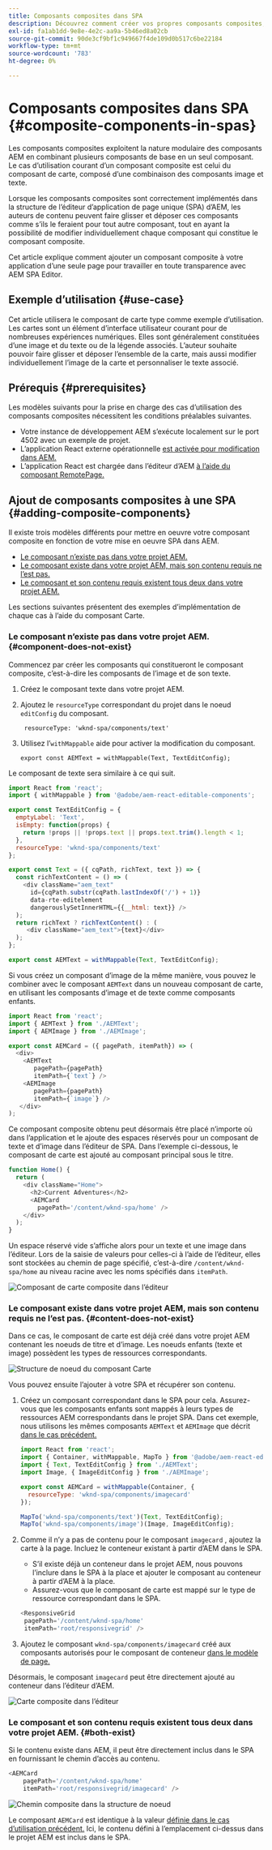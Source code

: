 ```yaml
---
title: Composants composites dans SPA
description: Découvrez comment créer vos propres composants composites, composants composés d’autres composants, qui fonctionnent avec l’éditeur d’application AEM page unique (SPA).
exl-id: fa1ab1dd-9e8e-4e2c-aa9a-5b46ed8a02cb
source-git-commit: 90de3cf9bf1c949667f4de109d0b517c6be22184
workflow-type: tm+mt
source-wordcount: '783'
ht-degree: 0%

---
```


# Composants composites dans SPA {#composite-components-in-spas}

Les composants composites exploitent la nature modulaire des composants AEM en combinant plusieurs composants de base en un seul composant. Le cas d’utilisation courant d’un composant composite est celui du composant de carte, composé d’une combinaison des composants image et texte.

Lorsque les composants composites sont correctement implémentés dans la structure de l’éditeur d’application de page unique (SPA) d’AEM, les auteurs de contenu peuvent faire glisser et déposer ces composants comme s’ils le feraient pour tout autre composant, tout en ayant la possibilité de modifier individuellement chaque composant qui constitue le composant composite.

Cet article explique comment ajouter un composant composite à votre application d’une seule page pour travailler en toute transparence avec AEM SPA Editor.

## Exemple d’utilisation  {#use-case}

Cet article utilisera le composant de carte type comme exemple d’utilisation. Les cartes sont un élément d’interface utilisateur courant pour de nombreuses expériences numériques. Elles sont généralement constituées d’une image et du texte ou de la légende associés. L’auteur souhaite pouvoir faire glisser et déposer l’ensemble de la carte, mais aussi modifier individuellement l’image de la carte et personnaliser le texte associé.

## Prérequis {#prerequisites}

Les modèles suivants pour la prise en charge des cas d’utilisation des composants composites nécessitent les conditions préalables suivantes.

* Votre instance de développement AEM s’exécute localement sur le port 4502 avec un exemple de projet.
* L’application React externe opérationnelle [est activée pour modification dans AEM.](editing-external-spa.md)
* L’application React est chargée dans l’éditeur d’AEM [à l’aide du composant RemotePage.](remote-page.md)

## Ajout de composants composites à une SPA {#adding-composite-components}

Il existe trois modèles différents pour mettre en oeuvre votre composant composite en fonction de votre mise en oeuvre SPA dans AEM.

* [Le composant n’existe pas dans votre projet AEM.](#component-does-not-exist)
* [Le composant existe dans votre projet AEM, mais son contenu requis ne l’est pas.](#content-does-not-exist)
* [Le composant et son contenu requis existent tous deux dans votre projet AEM.](#both-exist)

Les sections suivantes présentent des exemples d’implémentation de chaque cas à l’aide du composant Carte.

### Le composant n’existe pas dans votre projet AEM. {#component-does-not-exist}

Commencez par créer les composants qui constitueront le composant composite, c’est-à-dire les composants de l’image et de son texte.

1. Créez le composant texte dans votre projet AEM.
1. Ajoutez le `resourceType` correspondant du projet dans le noeud `editConfig` du composant.

   ```text
    resourceType: 'wknd-spa/components/text' 
   ```

1. Utilisez l’`withMappable` aide pour activer la modification du composant.

   ```text
   export const AEMText = withMappable(Text, TextEditConfig); 
   ```

Le composant de texte sera similaire à ce qui suit.

```javascript
import React from 'react';
import { withMappable } from '@adobe/aem-react-editable-components';

export const TextEditConfig = {
  emptyLabel: 'Text',
  isEmpty: function(props) {
    return !props || !props.text || props.text.trim().length < 1;
  },
  resourceType: 'wknd-spa/components/text'
};

export const Text = ({ cqPath, richText, text }) => {
  const richTextContent = () => (
    <div className="aem_text"
      id={cqPath.substr(cqPath.lastIndexOf('/') + 1)}
      data-rte-editelement
      dangerouslySetInnerHTML={{__html: text}} />
  );
  return richText ? richTextContent() : (
     <div className="aem_text">{text}</div>
  );
};

export const AEMText = withMappable(Text, TextEditConfig);
```

Si vous créez un composant d’image de la même manière, vous pouvez le combiner avec le composant `AEMText` dans un nouveau composant de carte, en utilisant les composants d’image et de texte comme composants enfants.

```javascript
import React from 'react';
import { AEMText } from './AEMText';
import { AEMImage } from './AEMImage';

export const AEMCard = ({ pagePath, itemPath}) => (
  <div>
    <AEMText
       pagePath={pagePath}
       itemPath={`text`} />
    <AEMImage
       pagePath={pagePath}
       itemPath={`image`} />
   </div>
);
```

Ce composant composite obtenu peut désormais être placé n’importe où dans l’application et le ajoute des espaces réservés pour un composant de texte et d’image dans l’éditeur de SPA. Dans l’exemple ci-dessous, le composant de carte est ajouté au composant principal sous le titre.

```javascript
function Home() {
  return (
    <div className="Home">
      <h2>Current Adventures</h2>
      <AEMCard
        pagePath='/content/wknd-spa/home' />
    </div>
  );
}
```

Un espace réservé vide s’affiche alors pour un texte et une image dans l’éditeur. Lors de la saisie de valeurs pour celles-ci à l’aide de l’éditeur, elles sont stockées au chemin de page spécifié, c’est-à-dire `/content/wknd-spa/home` au niveau racine avec les noms spécifiés dans `itemPath`.

![Composant de carte composite dans l’éditeur](assets/composite-card.png)

### Le composant existe dans votre projet AEM, mais son contenu requis ne l’est pas. {#content-does-not-exist}

Dans ce cas, le composant de carte est déjà créé dans votre projet AEM contenant les noeuds de titre et d’image. Les noeuds enfants (texte et image) possèdent les types de ressources correspondants.

![Structure de noeud du composant Carte](assets/composite-node-structure.png)

Vous pouvez ensuite l’ajouter à votre SPA et récupérer son contenu.

1. Créez un composant correspondant dans le SPA pour cela. Assurez-vous que les composants enfants sont mappés à leurs types de ressources AEM correspondants dans le projet SPA. Dans cet exemple, nous utilisons les mêmes composants `AEMText` et `AEMImage` que décrit [dans le cas précédent.](#component-does-not-exist)

   ```javascript
   import React from 'react';
   import { Container, withMappable, MapTo } from '@adobe/aem-react-editable-components';
   import { Text, TextEditConfig } from './AEMText';
   import Image, { ImageEditConfig } from './AEMImage';
   
   export const AEMCard = withMappable(Container, {
     resourceType: 'wknd-spa/components/imagecard'
   });
   
   MapTo('wknd-spa/components/text')(Text, TextEditConfig);
   MapTo('wknd-spa/components/image')(Image, ImageEditConfig);
   ```

1. Comme il n’y a pas de contenu pour le composant `imagecard` , ajoutez la carte à la page. Incluez le conteneur existant à partir d’AEM dans le SPA.
   * S’il existe déjà un conteneur dans le projet AEM, nous pouvons l’inclure dans le SPA à la place et ajouter le composant au conteneur à partir d’AEM à la place.
   * Assurez-vous que le composant de carte est mappé sur le type de ressource correspondant dans le SPA.

   ```javascript
   <ResponsiveGrid
    pagePath='/content/wknd-spa/home'
    itemPath='root/responsivegrid' />
   ```

1. Ajoutez le composant `wknd-spa/components/imagecard` créé aux composants autorisés pour le composant de conteneur [dans le modèle de page.](/help/sites-cloud/authoring/features/templates.md)

Désormais, le composant `imagecard` peut être directement ajouté au conteneur dans l’éditeur d’AEM.

![Carte composite dans l’éditeur](assets/composite-card.gif)

### Le composant et son contenu requis existent tous deux dans votre projet AEM. {#both-exist}

Si le contenu existe dans AEM, il peut être directement inclus dans le SPA en fournissant le chemin d’accès au contenu.

```javascript
<AEMCard
    pagePath='/content/wknd-spa/home'
    itemPath='root/responsivegrid/imagecard' />
```

![Chemin composite dans la structure de noeud](assets/composite-path.png)

Le composant `AEMCard` est identique à la valeur [définie dans le cas d’utilisation précédent.](#content-does-not-exist) Ici, le contenu défini à l’emplacement ci-dessus dans le projet AEM est inclus dans le SPA.
